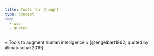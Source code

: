 ```yaml
---
title: Tools for thought
type: concept
tag:
  - wip
  - quotes
---
```


« Tools to augment human intelligence » [@engelbart1962; quoted by @matuschak2019].
